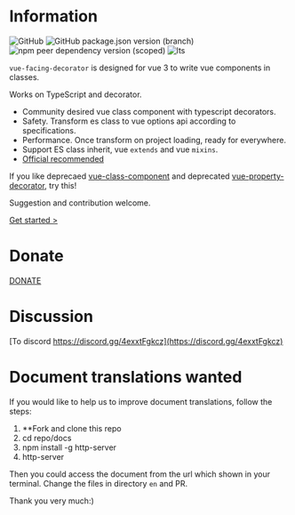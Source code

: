 # Information

![GitHub](https://img.shields.io/github/license/facing-dev/vue-facing-decorator) ![GitHub package.json version (branch)](https://img.shields.io/github/package-json/v/facing-dev/vue-facing-decorator/release) ![npm peer dependency version (scoped)](https://img.shields.io/npm/dependency-version/vue-facing-decorator/peer/vue) ![lts](https://img.shields.io/badge/LTS-prepared-blue)

`vue-facing-decorator` is designed for vue 3 to write vue components in classes.

Works on TypeScript and decorator.

* Community desired vue class component with typescript decorators.
* Safety. Transform es class to vue options api according to specifications.
* Performance. Once transform on project loading, ready for everywhere.
* Support ES class inherit, vue `extends` and vue `mixins`.
* [Official recommended](https://class-component.vuejs.org)

[](./quick-start/code-what-it-is-example.ts ':include :type=code typescript')

If you like deprecaed [vue-class-component](https://github.com/vuejs/vue-class-component) and deprecated [vue-property-decorator](https://github.com/kaorun343/vue-property-decorator), try this!

Suggestion and contribution welcome.

[Get started > ](/en/quick-start/quick-start.md)

# Donate

[DONATE](https://facing-dev.github.io/vue-facing-decorator/donate/donate.html)


# Discussion

[To discord https://discord.gg/4exxtFgkcz](https://discord.gg/4exxtFgkcz)

# Document translations wanted

If you would like to help us to improve document translations, follow the steps:

1. **Fork and clone this repo
3. cd repo/docs
4. npm install -g http-server
5. http-server

Then you could access the document from the url which shown in your terminal. Change the files in directory `en` and PR.

Thank you very much:)
